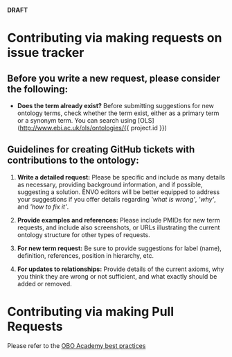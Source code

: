 **DRAFT**

# Contributing via making requests on issue tracker

## Before you write a new request, please consider the following: 

- **Does the term already exist?** Before submitting suggestions for new ontology terms, check whether the term exist, either as a primary term or a synonym term. You can search using [OLS](http://www.ebi.ac.uk/ols/ontologies/{{ project.id }})

## Guidelines for creating GitHub tickets with contributions to the ontology:

1. **Write a detailed request:** Please be specific and include as many details as necessary, providing background information, and if possible, suggesting a solution. ENVO editors will be better equipped to address your suggestions if you offer details regarding *'what is wrong'*, *'why'*, and *'how to fix it'*.

2. **Provide examples and references:** Please include PMIDs for new term requests, and include also screenshots, or URLs illustrating the current ontology structure for other types of requests. 

3. **For new term request:** Be sure to provide suggestions for label (name), definition, references, position in hierarchy, etc.

4. **For updates to relationships:** Provide details of the current axioms, why you think they are wrong or not sufficient, and what exactly should be added or removed.

# Contributing via making Pull Requests

Please refer to the [OBO Academy best practices](https://oboacademy.github.io/obook/howto/github-create-pull-request/)
